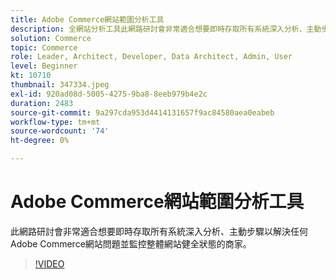 ```yaml
---
title: Adobe Commerce網站範圍分析工具
description: 全網站分析工具此網路研討會非常適合想要即時存取所有系統深入分析、主動步驟以解決任何Adobe Commerce網站問題並監控整體網站健全狀態的商家。
solution: Commerce
topic: Commerce
role: Leader, Architect, Developer, Data Architect, Admin, User
level: Beginner
kt: 10710
thumbnail: 347334.jpeg
exl-id: 920ad08d-5005-4275-9ba8-8eeb979b4e2c
duration: 2483
source-git-commit: 9a297cda953d4414131657f9ac84580aea0eabeb
workflow-type: tm+mt
source-wordcount: '74'
ht-degree: 0%

---
```


# Adobe Commerce網站範圍分析工具

此網路研討會非常適合想要即時存取所有系統深入分析、主動步驟以解決任何Adobe Commerce網站問題並監控整體網站健全狀態的商家。

>[!VIDEO](https://video.tv.adobe.com/v/347334/?quality=12&learn=on)
